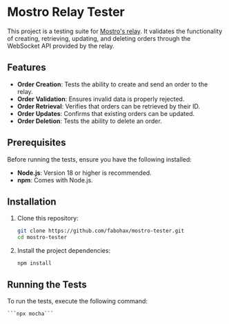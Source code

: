 # Mostro Relay Tester

This project is a testing suite for [Mostro's relay](wss://relay.mostro.network). It validates the functionality of creating, retrieving, updating, and deleting orders through the WebSocket API provided by the relay.

## Features

- **Order Creation**: Tests the ability to create and send an order to the relay.
- **Order Validation**: Ensures invalid data is properly rejected.
- **Order Retrieval**: Verifies that orders can be retrieved by their ID.
- **Order Updates**: Confirms that existing orders can be updated.
- **Order Deletion**: Tests the ability to delete an order.

## Prerequisites

Before running the tests, ensure you have the following installed:

- **Node.js**: Version 18 or higher is recommended.
- **npm**: Comes with Node.js.

## Installation

1. Clone this repository:
   ```bash
   git clone https://github.com/fabohax/mostro-tester.git
   cd mostro-tester
   ```

2. Install the project dependencies:

   ```npm install```
   
## Running the Tests

To run the tests, execute the following command:

    ```npx mocha```

